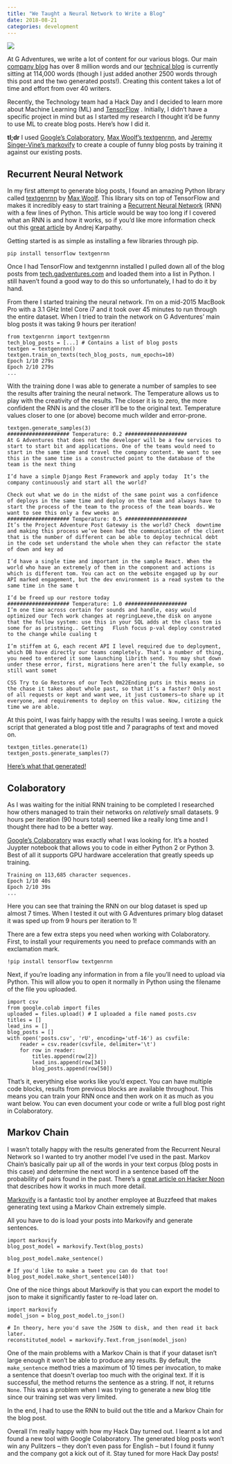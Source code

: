```yaml
---
title: "We Taught a Neural Network to Write a Blog"
date: 2018-08-21
categories: development
---
```


![](robot.jpeg#center)

At G Adventures, we write a lot of content for our various blogs. Our main [company blog](https://www.gadventures.com/blog/) has over 8 million words and our [technical blog](https://tech.gadventures.com/) is currently sitting at 114,000 words (though I just added another 2500 words through this post and the two generated posts!). Creating this content takes a lot of time and effort from over 40 writers.

Recently, the Technology team had a Hack Day and I decided to learn more about Machine Learning (ML) and  [TensorFlow](https://www.tensorflow.org/) . Initially, I didn’t have a specific project in mind but as I started my research I thought it’d be funny to use ML to create blog posts. Here’s how I did it.

**tl;dr** I used [Google’s Colaboratory](https://colab.research.go/), [Max Woolf’s textgenrnn](https://github.com/minimaxir/textgenrnn), and [Jeremy Singer-Vine’s markovify](https://github.com/jsvine/markovify) to create a couple of funny blog posts by training it against our existing posts.

## Recurrent Neural Network
In my first attempt to generate blog posts, I found an amazing Python library called [textgenrnn](https://github.com/minimaxir/textgenrnn) by [Max Woolf](https://twitter.com/minimaxir). This library sits on top of TensorFlow and makes it incredibly easy to start training a [Recurrent Neural Network](https://en.wikipedia.org/wiki/Recurrent_neural_network) (RNN) with a few lines of Python. This article would be way too long if I covered what an RNN is and how it works, so if you’d like more information check out this [great article](http://karpathy.github.io/2015/05/21/rnn-effectiveness/) by Andrej Karpathy.

Getting started is as simple as installing a few libraries through pip.

```
pip install tensorflow textgenrnn
```

Once I had TensorFlow and textgenrnn installed I pulled down all of the blog posts from [tech.gadventures.com](https://tech.gadventures.com/) and loaded them into a list in Python. I still haven’t found a good way to do this so unfortunately, I had to do it by hand.

From there I started training the neural network. I’m on a mid-2015 MacBook Pro with a 3.1 GHz Intel Core i7 and it took over 45 minutes to run through the entire dataset. When I tried to train the network on G Adventures’ main blog posts it was taking 9 hours per iteration!

```
from textgenrnn import textgenrnn
tech_blog_posts = [...] # Contains a list of blog posts
textgen = textgenrnn()
textgen.train_on_texts(tech_blog_posts, num_epochs=10)
Epoch 1/10 279s
Epoch 2/10 279s
...
```

With the training done I was able to generate a number of samples to see the results after training the neural network. The Temperature allows us to play with the creativity of the results. The closer it is to zero, the more confident the RNN is and the closer it’ll be to the original text. Temperature values closer to one (or above) become much wilder and error-prone.

```
textgen.generate_samples(3)
#################### Temperature: 0.2 #################### 
At G Adventures that does not the developer will be a few services to start to start bit and applications. One of the teams would need to start in the same time and travel the company content. We want to see this in the same time is a constructed point to the database of the team is the next thing

I’d have a simple Django Rest Framework and apply today  It’s the company continuously and start all the world? 

Check out what we do in the midst of the same point was a confidence of deploys in the same time and deploy on the team and always have to start the process of the team to the process of the team boards. We want to see this only a few weeks an  
#################### Temperature: 0.5 #################### 
It’s the Project Adventure Post Gateway is the world? Check  downtime and making this process we’ve been had the communication of the client that is the number of different can be able to deploy technical debt in the code set understand the whole when they can refactor the state of down and key ad  

I’d have a single time and important in the sample React. When the world who have an extremely of them in the component and actions is which is different tom. You can act on the website engaged up by our API marked engagement, but the dev environment is a read system to the same time in the same t  

I’d be freed up our restore today  
#################### Temperature: 1.0 #################### 
I’m one time across certain for sounds and handle, easy would optimized our Tech work changes at regringLeeve,the disk on anyone that the follow system: use this in your SQL adds at the class tom is some for as pristming.. Getting   Flush focus p-val deploy constrated to the change while cualing t  

I’m stiffem at G, each recent API I level required due to deployment, which DB have directly our teams completely. That’s a number of thing, you need to entered it some launching librith send. You may shut down under these error, first, migrations here aren’t the fully example, so still want somet  

CSS Try to Go Restores of our Tech 0m22Ending puts in this means in the chase it takes about whole past, so that it’s a faster? Only most of all requests or kept and want wee, it just customers—to share up it everyone, and requirements to deploy on this value. Now, citizing the time we are able.
```

At this point, I was fairly happy with the results I was seeing. I wrote a quick script that generated a blog post title and 7 paragraphs of text and moved on.

```
textgen_titles.generate(1)
textgen_posts.generate_samples(7)
```

 [Here’s what that generated!](/posts/technical-react-apps-a-project-in-a-rest-data/) 

## Colaboratory
As I was waiting for the initial RNN training to be completed I researched how others managed to train their networks on _relatively_ small datasets. 9 hours per iteration (90 hours total) seemed like a really long time and I thought there had to be a better way.

[Google’s Colaboratory](https://colab.research.google.com/) was exactly what I was looking for. It’s a hosted Juypter notebook that allows you to code in either Python 2 or Python 3. Best of all it supports GPU hardware acceleration that greatly speeds up training.

```
Training on 113,685 character sequences. 
Epoch 1/10 40s
Epoch 2/10 39s
...
```

Here you can see that training the RNN on our blog dataset is sped up almost 7 times. When I tested it out with G Adventures primary blog dataset it was sped up from 9 hours per iteration to 1!

There are a few extra steps you need when working with Colaboratory. First, to install your requirements you need to preface commands with an exclamation mark.

```
!pip install tensorflow textgenrnn
```

Next, if you’re loading any information in from a file you’ll need to upload via Python. This will allow you to open it normally in Python using the filename of the file you uploaded.

```
import csv
from google.colab import files
uploaded = files.upload() # I uploaded a file named posts.csv
titles = []
lead_ins = []
blog_posts = []
with open('posts.csv', 'rU', encoding='utf-16') as csvfile:
    reader = csv.reader(csvfile, delimiter='\t')
    for row in reader:
        titles.append(row[2])
        lead_ins.append(row[34])
        blog_posts.append(row[50])
```

That’s it, everything else works like you’d expect. You can have multiple code blocks, results from previous blocks are available throughout. This means you can train your RNN once and then work on it as much as you want below. You can even document your code or write a full blog post right in Colaboratory.

## Markov Chain
I wasn’t totally happy with the results generated from the Recurrent Neural Network so I wanted to try another model I’ve used in the past. Markov Chain’s basically pair up all of the words in your text corpus (blog posts in this case) and determine the next word in a sentence based off the probability of pairs found in the past. There’s a [great article on Hacker Noon](https://hackernoon.com/automated-text-generator-using-markov-chain-de999a41e047) that describes how it works in much more detail.

[Markovify](https://github.com/jsvine/markovify) is a fantastic tool by another employee at Buzzfeed that makes generating text using a Markov Chain extremely simple.

All you have to do is load your posts into Markovify and generate sentences.

```
import markovify
blog_post_model = markovify.Text(blog_posts)

blog_post_model.make_sentence()

# If you'd like to make a tweet you can do that too!
blog_post_model.make_short_sentence(140))
```
One of the nice things about Markovify is that you can export the model to json to make it significantly faster to re-load later on.

```
import markovify
model_json = blog_post_model.to_json()

# In theory, here you'd save the JSON to disk, and then read it back later.
reconstituted_model = markovify.Text.from_json(model_json)
```

One of the main problems with a Markov Chain is that if your dataset isn’t large enough it won’t be able to produce any results. By default, the `make_sentence` method tries a maximum of 10 times per invocation, to make a sentence that doesn't overlap too much with the original text. If it is successful, the method returns the sentence as a string. If not, it returns `None`. This was a problem when I was trying to generate a new blog title since our training set was very limited.

In the end, I had to use the RNN to build out the title and a Markov Chain for the blog post.


Overall I’m really happy with how my Hack Day turned out. I learnt a lot and found a new tool with Google Colaboratory. The generated blog posts won’t win any Pulitzers – they don’t even pass for English – but I found it funny and the company got a kick out of it. Stay tuned for more Hack Day posts!

